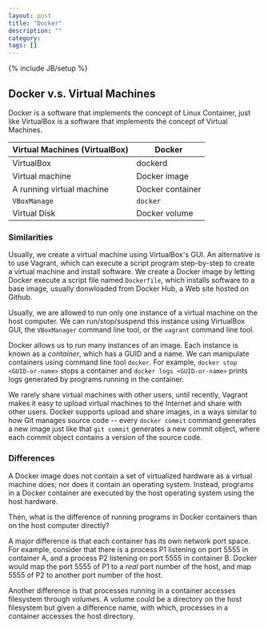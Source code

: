 ```yaml
---
layout: post
title: "Docker"
description: ""
category:
tags: []
---
```

{% include JB/setup %}

## Docker v.s. Virtual Machines

Docker is a software that implements the concept of Linux Container,
just like VirtualBox is a software that implements the concept of
Virtual Machines.

Virtual Machines (VirtualBox) | Docker
----------------------------- | ------
VirtualBox                    | dockerd
Virtual machine               | Docker image
A running virtual machine     | Docker container
`VBoxManage`                  | `docker`
Virtual Disk                  | Docker volume

### Similarities

Usually, we create a virtual machine using VirtualBox's GUI.  An
alternative is to use Vagrant, which can execute a script program
step-by-step to create a virtual machine and install software.  We
create a Docker image by letting Docker execute a script file named
`Dockerfile`, which installs software to a base image, usually
donwloaded from Docker Hub, a Web site hosted on Github.

Usually, we are allowed to run only one instance of a virtual machine
on the host computer.  We can run/stop/suspend this instance using
VirtualBox GUI, the `VBoxManager` command line tool, or the `vagrant`
command line tool.

Docker allows us to run many instances of an image.  Each instance is
known as a *container*, which has a GUID and a name.  We can
manipulate containers using command line tool `docker`.  For example,
`docker stop <GUID-or-name>` stops a container and `docker logs
<GUID-or-name>` prints logs generated by programs running in the
container.

We rarely share virtual machines with other users, until recently,
Vagrant makes it easy to upload virtual machines to the Internet and
share with other users.  Docker supports upload and share images, in a
ways similar to how Git manages source code -- every `docker commit`
command generates a new image just like that `git commit` generates a
new commit object, where each commit object contains a version of the
source code.

### Differences

A Docker image does not contain a set of virtualized hardware as a
virtual machine does; nor does it contain an operating system.
Instead, programs in a Docker container are executed by the host
operating system using the host hardware.

Then, what is the difference of running programs in Docker containers
than on the host computer directly?

A major difference is that each container has its own network port
space.  For example, consider that there is a process P1 listening on
port 5555 in container A, and a process P2 listening on port 5555 in
container B.  Docker would map the port 5555 of P1 to a *real* port
number of the host, and map 5555 of P2 to another port number of the
host.

Another difference is that processes running in a container accesses
filesystem through *volume*s.  A volume could be a directory on the
host filesystem but given a difference name, with which, processes in
a container accesses the host directory.
